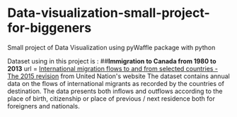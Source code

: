# Data-visualization-small-project-for-biggeners
Small project of Data Visualization using pyWaffle package with python 

Dataset using in this project is : ##**Immigration to Canada from 1980 to 2013**
url = [International migration flows to and from selected countries - The 2015 revision](https://www.un.org/development/desa/pd/data/international-migration-flows) 
from United Nation's website
The dataset contains annual data on the flows of international migrants as recorded by the countries of destination. 
The data presents both inflows and outflows according to the place of birth, citizenship or place of previous / next residence both for foreigners and nationals.

